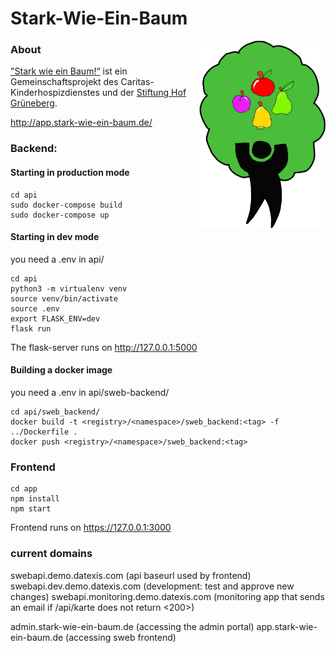 # Stark-Wie-Ein-Baum

<img align="right" width="auto" height="300" src="./app/src/images/logo.png">

### About
["Stark wie ein Baum!“](https://www.hof-grueneberg.de/Stiftung/Stiftung-hof-grueneberg/#c1669) ist ein Gemeinschaftsprojekt des Caritas-Kinderhospizdienstes und der [Stiftung Hof Grüneberg](https://www.hof-grueneberg.de/stiftung/stiftung-hof-grueneberg/).

http://app.stark-wie-ein-baum.de/

### Backend:
#### Starting in production mode
```
cd api
sudo docker-compose build
sudo docker-compose up
```

#### Starting in dev mode
you need a .env in api/

```
cd api
python3 -m virtualenv venv
source venv/bin/activate
source .env
export FLASK_ENV=dev
flask run
```
The flask-server runs on http://127.0.0.1:5000

#### Building a docker image
you need a .env in api/sweb-backend/

```
cd api/sweb_backend/
docker build -t <registry>/<namespace>/sweb_backend:<tag> -f ../Dockerfile .
docker push <registry>/<namespace>/sweb_backend:<tag> 
```

### Frontend
```
cd app
npm install
npm start
```
Frontend runs on https://127.0.0.1:3000

### current domains

swebapi.demo.datexis.com (api baseurl used by frontend)
swebapi.dev.demo.datexis.com (development: test and approve new changes)
swebapi.monitoring.demo.datexis.com (monitoring app that sends an email if /api/karte does not return <200>)

admin.stark-wie-ein-baum.de (accessing the admin portal)
app.stark-wie-ein-baum.de (accessing sweb frontend)


                
